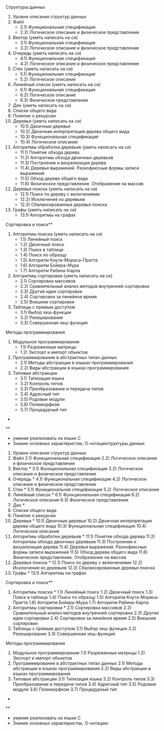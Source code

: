Структуры данных
1) Уровни описания структур данных
2) Файл
    - 2.1) Функциональная спецификация
    - 2.2) Логическое описание и физическое представление
3) Вектор (уметь написать на си)
    - 3.1) Функциональная спецификация
    - 3.2) Логическое описание и физическое представление
4) Очередь (уметь написать на си)
    - 4.1) Функциональная спецификация
    - 4.2) Логическое описание и физическое представление
5) Стек (уметь написать на си)
    - 5.1) Функциональная спецификация
    - 5.2) Логическое описание
6) Линейный список (уметь написать на си)
    - 6.1) Функциональная спецификация
    - 6.2) Логическое описание
    - 6.3) Физическое представление
7) Дек (уметь написать на си)
8) Списки общего вида
9) Понятие о рекурсии
10) Деревья (уметь написать на си)
    - 10.1) Двоичные деревья
    - 10.2) Двоичная интерпретация дерева общего вида
    - 10.3) Функциональная спецификация
    - 10.4) Логическое описание
11) Алгоритмы обработки деревьев (уметь написать на си)
    - 11.1) Понятие обхода дерева
    - 11.2) Алгоритмы обхода двоичных деревьев
    - 11.3) Построение и визуализация дерева
    - 11.4) Деревья выражений. Разнофиксные формы записи выражений
    - 11.5) Обход дерева общего вида
    - 11.6) Физическое представление. Отображение на массив
12) Деревья поиска (уметь написать на си)
    - 12.1) Поиск по дереву с включениями
    - 12.2) Исключение из деревьев
    - 12.3) Сбалансированные деревья поиска
13) Графы (уметь написать на си)
    - 13.1) Алгоритмы на графах

Сортировка и поиск**
1) Алгоритмы поиска (уметь написать на си)
    - 1.1) Линейный поиск
    - 1.2) Двоичный поиск
    - 1.3) Поиск в таблице
    - 1.4) Поиск по образцу
    - 1.5) Алгоритм Кнута-Мориса-Пратта
    - 1.6) Алгоритм Бойера-Мура
    - 1.7) Алгоритм Рабина-Карпа
2) Алгоритмы сортировки (уметь написать на си)
    - 2.1) Сортировка массивов
    - 2.2) Сравнительный анализ методов внутренней сортировки
    - 2.3) Другие идеи сортировки
    - 2.4) Сортировки за линейное время
    - 2.5) Внешние сортировки
3) Таблицы с прямым доступом
    - 3.1) Выбор хеш-функции
    - 3.2) Рехеширование
    - 3.3) Совершенная хеш-функция

Методы программирования
1) Модульное программирование
    - 1.1) Разреженные матрицы
    - 1.2) Экспорт и импорт объектов
2) Программирование в абстрактных типах данных
    - 2.1) Методы абстракции в языках программирования
    - 2.2) Виды абстракции в языках программирования
3) Типовые абстракции
    - 3.1) Типизация языка
    - 3.2) Контроль типов
    - 3.3) Преобразование и передача типов
    - 3.4) Адресный тип
    - 3.5) Родовые модули
    - 3.6) Полиморфизм
    - 3.7) Процедурный тип

*
**
- умение реализовать на языке С
- Знание основных характеристик, О-нотациютруктуры данных
1) Уровни описания структур данных
2) Файл
    2.1) Функциональная спецификация
    2.2) Логическое описание и физическое представление
3) Вектор *
    3.1) Функциональная спецификация
    3.2) Логическое описание и физическое представление
4) Очередь *
    4.1) Функциональная спецификация
    4.2) Логическое описание и физическое представление
5) Стек *
    5.1) Функциональная спецификация
    5.2) Логическое описание
6) Линейный список *
    6.1) Функциональная спецификация
    6.2) Логическое описание
    6.3) Физическое представление
7) Дек *
8) Списки общего вида
9) Понятие о рекурсии
10) Деревья *
    10.1) Двоичные деревья
    10.2) Двоичная интерпретация дерева общего вида
    10.3) Функциональная спецификация
    10.4) Логическое описание
11) Алгоритмы обработки деревьев *
    11.1) Понятие обхода дерева
    11.2) Алгоритмы обхода двоичных деревьев
    11.3) Построение и визуализация дерева
    11.4) Деревья выражений. Разнофиксные формы записи выражений
    11.5) Обход дерева общего вида
    11.6) Физическое представление. Отображение на массив
12) Деревья поиска *
    12.1) Поиск по дереву с включениями
    12.2) Исключение из деревьев
    12.3) Сбалансированные деревья поиска
13) Графы *
    13.1) Алгоритмы на графах

Сортировка и поиск**
1) Алгоритмы поиска *
    1.1) Линейный поиск
    1.2) Двоичный поиск
    1.3) Поиск в таблице
    1.4) Поиск по образцу
    1.5) Алгоритм Кнута-Мориса-Пратта
    1.6) Алгоритм Бойера-Мура
    1.7) Алгоритм Рабина-Карпа
2) Алгоритмы сортировки *
    2.1) Сортировка массивов
    2.2) Сравнительный анализ методов внутренней сортировки
    2.3) Другие идеи сортировки
    2.4) Сортировки за линейное время
    2.5) Внешние сортировки
3) Таблицы с прямым доступом
    3.1) Выбор хеш-функции
    3.2) Рехеширование
    3.3) Совершенная хеш-функция

Методы программирования
1) Модульное программирование
    1.1) Разреженные матрицы
    1.2) Экспорт и импорт объектов
2) Программирование в абстрактных типах данных
    2.1) Методы абстракции в языках программирования
    2.2) Виды абстракции в языках программирования
3) Типовые абстракции
    3.1) Типизация языка
    3.2) Контроль типов
    3.3) Преобразование и передача типов
    3.4) Адресный тип
    3.5) Родовые модули
    3.6) Полиморфизм
    3.7) Процедурный тип

*
**
- умение реализовать на языке С
- Знание основных характеристик, О-нотацию